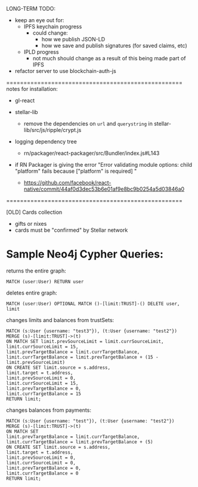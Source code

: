 LONG-TERM TODO:
- keep an eye out for:
	- IPFS keychain progress
		- could change:
			- how we publish JSON-LD
			- how we save and publish signatures (for saved claims, etc)
	- IPLD progress
		- not much should change as a result of this being made part of IPFS
- refactor server to use blockchain-auth-js

===================================================
notes for installation:

- gl-react
- stellar-lib
	- remove the dependencies on `url` and `querystring` in stellar-lib/src/js/ripple/crypt.js
- logging dependency tree
	- rn/packager/react-packager/src/Bundler/index.js#L143
	
- if RN Packager is giving the error "Error validating module options: child "platform" fails because ["platform" is required]
"
	- https://github.com/facebook/react-native/commit/44af0d3dec53b6e01af9e8bc9b0254a5d03846a0

===================================================

[OLD] Cards collection
- gifts or nixes
- cards must be "confirmed" by Stellar network

Sample Neo4j Cypher Queries:
======
returns the entire graph:
```
MATCH (user:User) RETURN user
```
deletes entire graph:
```
MATCH (user:User) OPTIONAL MATCH ()-[limit:TRUST]-() DELETE user, limit
```
changes limits and balances from trustSets:
```
MATCH (s:User {username: "test3"}), (t:User {username: "test2"}) 
MERGE (s)-[limit:TRUST]->(t) 
ON MATCH SET limit.prevSourceLimit = limit.currSourceLimit, 
limit.currSourceLimit = 15, 
limit.prevTargetBalance = limit.currTargetBalance, 
limit.currTargetBalance = limit.prevTargetBalance + (15 - limit.prevSourceLimit) 
ON CREATE SET limit.source = s.address, 
limit.target = t.address, 
limit.prevSourceLimit = 0, 
limit.currSourceLimit = 15, 
limit.prevTargetBalance = 0, 
limit.currTargetBalance = 15
RETURN limit;
```
changes balances from payments:
```
MATCH (s:User {username: "test"}), (t:User {username: "test2"}) 
MERGE (s)-[limit:TRUST]->(t) 
ON MATCH SET 
limit.prevTargetBalance = limit.currTargetBalance, 
limit.currTargetBalance = limit.prevTargetBalance + (5) 
ON CREATE SET limit.source = s.address, 
limit.target = t.address, 
limit.prevSourceLimit = 0, 
limit.currSourceLimit = 0, 
limit.prevTargetBalance = 0, 
limit.currTargetBalance = 0
RETURN limit;
```
